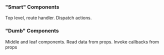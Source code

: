 ### "Smart" Components

Top level, route handler. Dispatch actions.

### "Dumb" Components

Middle and leaf components. Read data from props. Invoke callbacks from props
